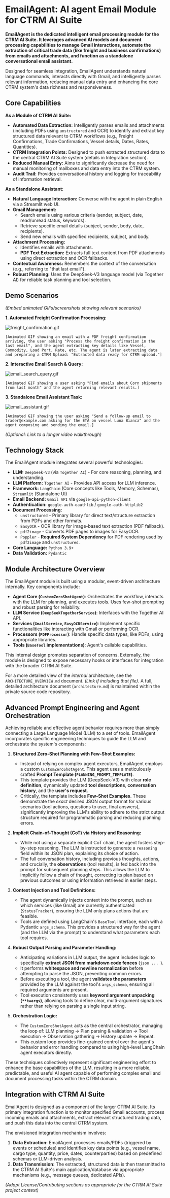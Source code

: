# EmailAgent: AI agent Email Module for CTRM AI Suite

**EmailAgent is the dedicated intelligent email processing module for the CTRM AI Suite. It leverages advanced AI models and document processing capabilities to manage Gmail interactions, automate the extraction of critical trade data (like freight and business confirmations) from emails and attachments, and function as a standalone conversational email assistant.**

Designed for seamless integration, EmailAgent understands natural language commands, interacts directly with Gmail, and intelligently parses relevant information, reducing manual data entry and enhancing the core CTRM system's data richness and responsiveness.

## Core Capabilities

**As a Module of CTRM AI Suite:**

*   **Automated Data Extraction:** Intelligently parses emails and attachments (including PDFs using `unstructured` and OCR) to identify and extract key structured data relevant to CTRM workflows (e.g., Freight Confirmations, Trade Confirmations, Vessel details, Dates, Rates, Quantities).
*   **CTRM Integration Points:** Designed to push extracted structured data to the central CTRM AI Suite system (details in Integration section).
*   **Reduced Manual Entry:** Aims to significantly decrease the need for manual monitoring of mailboxes and data entry into the CTRM system.
*   **Audit Trail:** Provides conversational history and logging for traceability of information retrieval.

**As a Standalone Assistant:**

*   **Natural Language Interaction:** Converse with the agent in plain English via a Streamlit web UI.
*   **Gmail Management:**
    *   Search emails using various criteria (sender, subject, date, read/unread status, keywords).
    *   Retrieve specific email details (subject, sender, body, date, recipients).
    *   Send new emails with specified recipients, subject, and body.
*   **Attachment Processing:**
    *   Identifies emails with attachments.
    *   **PDF Text Extraction:** Extracts full text content from PDF attachments using direct extraction and OCR fallbacks.
*   **Contextual Awareness:** Remembers the context of the conversation (e.g., referring to "that last email").
*   **Robust Planning:** Uses the DeepSeek-V3 language model (via Together AI) for reliable task planning and tool selection.

## Demo Scenarios

*(Embed animated GIFs/screenshots showing relevant scenarios)*

**1. Automated Freight Confirmation Processing:**

![freight_confirmation.gif](https://github.com/AntonioPavoni/CTRM-AI_EmailAgentModule/blob/main/freight_confirmation.gif)


`[Animated GIF showing an email with a PDF freight confirmation arriving, the user asking "Process the freight confirmation in the last email", and the agent extracting key details like Vessel, Commodity, Load Port, Rate, etc. The agent is later extracting data and preparing a CTRM Upload: "Extracted data ready for CTRM upload."]`

**2. Interactive Email Search & Query:**

![email_search_query.gif](https://github.com/AntonioPavoni/CTRM-AI_EmailAgentModule/blob/main/email_search_query.gif)


`[Animated GIF showing a user asking "Find emails about Corn shipments from last month" and the agent returning relevant results.]`

**3. Standalone Email Assistant Task:**

![email_assistant.gif](https://github.com/AntonioPavoni/CTRM-AI_EmailAgentModule/blob/main/email_assistant.gif)

`[Animated GIF showing the user asking "Send a follow-up email to trader@example.com asking for the ETA on vessel Luna Bianca" and the agent composing and sending the email.]`

*(Optional: Link to a longer video walkthrough)*

## Technology Stack

The EmailAgent module integrates several powerful technologies:

*   **LLM:** `DeepSeek-V3` (via `Together AI`) - For core reasoning, planning, and understanding.
*   **LLM Platform:** `Together AI` - Provides API access for LLM inference.
*   **Framework:** `LangChain` (Core concepts like Tools, Memory, Schemas), `Streamlit` (Standalone UI)
*   **Email Backend:** `Gmail API` via `google-api-python-client`
*   **Authentication:** `google-auth-oauthlib` / `google-auth-httplib2`
*   **Document Processing:**
    *   `unstructured` - Primary library for direct text/structure extraction from PDFs and other formats.
    *   `EasyOCR` - OCR library for image-based text extraction (PDF fallback).
    *   `pdf2image` - Converts PDF pages to images for EasyOCR.
    *   `Poppler` - **Required System Dependency** for PDF rendering used by `pdf2image` and `unstructured`.
*   **Core Language:** `Python 3.9+`
*   **Data Validation:** `Pydantic`

## Module Architecture Overview

The EmailAgent module is built using a modular, event-driven architecture internally. Key components include:

*   **Agent Core (`CustomZeroShotAgent`)**: Orchestrates the workflow, interacts with the LLM for planning, and executes tools. Uses few-shot prompting and robust parsing for reliability.
*   **LLM Service (`DeepSeekTogetherService`)**: Interfaces with the Together AI API.
*   **Services (`GmailService`, `EasyOCRService`)**: Implement specific functionalities like interacting with Gmail or performing OCR.
*   **Processors (`PDFProcessor`)**: Handle specific data types, like PDFs, using appropriate libraries.
*   **Tools (`BaseTool` implementations)**: Agent's callable capabilities.

This internal design promotes separation of concerns. Externally, the module is designed to expose necessary hooks or interfaces for integration with the broader CTRM AI Suite.

For a more detailed view of the *internal* architecture, see the `ARCHITECTURE_OVERVIEW.md` document. *(Link if including that file)*. A full, detailed architecture document (`architecture.md`) is maintained within the private source code repository.

## Advanced Prompt Engineering and Agent Orchestration

Achieving reliable and effective agent behavior requires more than simply connecting a Large Language Model (LLM) to a set of tools. EmailAgent incorporates specific engineering techniques to guide the LLM and orchestrate the system's components:

1.  **Structured Zero-Shot Planning with Few-Shot Examples:**
    *   Instead of relying on complex agent executors, EmailAgent employs a custom `CustomZeroShotAgent`. This agent uses a meticulously crafted **Prompt Template (`PLANNING_PROMPT_TEMPLATE`)**.
    *   This template provides the LLM (DeepSeek-V3) with clear **role definition**, dynamically updated **tool descriptions**, **conversation history**, and the **user's request**.
    *   Critically, the template includes **Few-Shot Examples**. These demonstrate the *exact* desired JSON output format for various scenarios (tool actions, questions to user, final answers), significantly improving the LLM's ability to adhere to the strict output structure required for programmatic parsing and reducing planning errors.

2.  **Implicit Chain-of-Thought (CoT) via History and Reasoning:**
    *   While not using a separate explicit CoT chain, the agent fosters step-by-step reasoning. The LLM is instructed to generate a `reasoning` field within its JSON plan, explaining its choice of action.
    *   The full conversation history, including previous thoughts, actions, and crucially, the **observations** (tool results), is fed back into the prompt for subsequent planning steps. This allows the LLM to implicitly follow a chain of thought, correcting its plan based on previous outcomes or using information retrieved in earlier steps.

3.  **Context Injection and Tool Definitions:**
    *   The agent dynamically injects context into the prompt, such as which services (like Gmail) are currently authenticated (`StatusTracker`), ensuring the LLM only plans actions that are feasible.
    *   Tools are defined using LangChain's `BaseTool` interface, each with a Pydantic `args_schema`. This provides a structured way for the agent (and the LLM via the prompt) to understand what parameters each tool requires.

4.  **Robust Output Parsing and Parameter Handling:**
    *   Anticipating variations in LLM output, the agent includes logic to specifically **extract JSON from markdown code fences** (```json ... ```).
    *   It performs **whitespace and newline normalization** before attempting to parse the JSON, preventing common errors.
    *   Before executing a tool, the agent **validates the parameters** provided by the LLM against the tool's `args_schema`, ensuring all required arguments are present.
    *   Tool execution consistently uses **keyword argument unpacking (`**kwargs`)**, allowing tools to define clear, multi-argument signatures rather than relying on parsing a single input string.

5.  **Orchestration Logic:**
    *   The `CustomZeroShotAgent` acts as the central orchestrator, managing the loop of: LLM planning -> Plan parsing & validation -> Tool execution -> Observation gathering -> History update -> Repeat.
    *   This custom loop provides fine-grained control over the agent's behavior and error handling compared to using high-level LangChain agent executors directly.

These techniques collectively represent significant engineering effort to enhance the base capabilities of the LLM, resulting in a more reliable, predictable, and useful AI agent capable of performing complex email and document processing tasks within the CTRM domain.

## Integration with CTRM AI Suite

EmailAgent is designed as a component of the larger CTRM AI Suite. Its primary integration function is to monitor specified Gmail accounts, process incoming emails and attachments, extract relevant structured trading data, and push this data into the central CTRM system.

The envisioned integration mechanism involves:

1.  **Data Extraction:** EmailAgent processes emails/PDFs (triggered by events or schedules) and identifies key data points (e.g., vessel name, cargo type, quantity, price, dates, counterparties) based on predefined schemas or LLM-driven analysis.
2.  **Data Transmission:** The extracted, structured data is then transmitted to the CTRM AI Suite's main application/database via appropriate mechanisms (e.g., message queues, dedicated APIs).

*(Adapt License/Contributing sections as appropriate for the CTRM AI Suite project context)*
